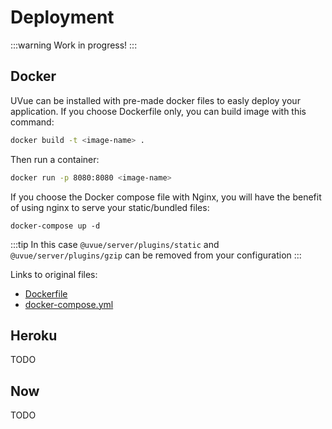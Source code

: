 # Deployment

:::warning
Work in progress!
:::

## Docker

UVue can be installed with pre-made docker files to easly deploy your application.
If you choose Dockerfile only, you can build image with this command:

```bash
docker build -t <image-name> .
```

Then run a container:

```bash
docker run -p 8080:8080 <image-name>
```

If you choose the Docker compose file with Nginx, you will have the benefit of
using nginx to serve your static/bundled files:

```
docker-compose up -d
```

:::tip
In this case `@uvue/server/plugins/static` and `@uvue/server/plugins/gzip` can
be removed from your configuration
:::

Links to original files:

- [Dockerfile](https://github.com/universal-vue/uvue/blob/master/packages/%40uvue/vue-cli-plugin-ssr/generator/templates/docker/Dockerfile)
- [docker-compose.yml](https://github.com/universal-vue/uvue/blob/master/packages/%40uvue/vue-cli-plugin-ssr/generator/templates/docker-nginx/docker-compose.yml)

## Heroku

TODO

## Now

TODO
